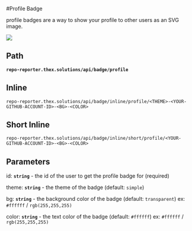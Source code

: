 #Profile Badge

profile badges are a way to show your profile to other users as an SVG image.

[![](https://repo-reporter.thex.solutions/api/badge/profile?id=TheXSolutions&color=787878)](https://github.com/TheXSolutions)


## Path
**`repo-reporter.thex.solutions/api/badge/profile`**

## Inline

`repo-reporter.thex.solutions/api/badge/inline/profile/<THEME>-<YOUR-GITHUB-ACCOUNT-ID>-<BG>-<COLOR>`

## Short Inline

`repo-reporter.thex.solutions/api/badge/inline/short/profile/<YOUR-GITHUB-ACCOUNT-ID>-<BG>-<COLOR>`

## Parameters

id: **`string`** - the id of the user to get the profile badge for (required)

theme: **`string`** - the theme of the badge (default: `simple`)

bg: **`string`** - the background color of the badge (default: `transparent`) ex: `#ffffff` / `rgb(255,255,255)`

color: **`string`** - the text color of the badge (default: `#ffffff`) ex: `#ffffff` / `rgb(255,255,255)`